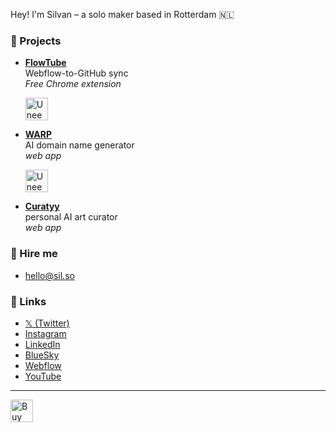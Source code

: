 Hey! I'm Silvan – a solo maker based in Rotterdam 🇳🇱

### 🌱 Projects
- **[FlowTube](https://flowtu.be)**  
  Webflow-to-GitHub sync  
  *Free Chrome extension*
  
  <a href="https://www.uneed.best/tool/flowtube">
    <img src="https://www.uneed.best/EMBED1B.png" target="_blank" alt="Uneed Embed Badge" height="36"/>
  </a>

- **[WARP](https://warp.domains)**  
  AI domain name generator  
  *web app*
  
  <a href="https://www.uneed.best/tool/warp-domains">
    <img src="https://www.uneed.best/EMBED1B.png" target="_blank" alt="Uneed Embed Badge" height="36"/>
  </a>

- **[Curatyy](https://curatyy.ai)**  
  personal AI art curator  
  *web app*

### 💼 Hire me
- [hello@sil.so](mailto:hello@sil.so?subject=Project%20Inquiry%20%7C%20sil.so)

### 💬 Links
- [𝕏 (Twitter)](https://x.com/_silso)  
- [Instagram](https://instagram.com/__silso)  
- [LinkedIn](https://linkedin.com/in/silvansoeters)  
- [BlueSky](https://bsky.app/profile/sil.so)  
- [Webflow](https://webflow.com/silso)  
- [YouTube](https://www.youtube.com/@sil-so)

---

<a href="https://ko-fi.com/M4M11AXHXH">
    <img src="https://storage.ko-fi.com/cdn/kofi1.png?v=6" alt="Buy Me a Coffee" height="36">
</a>
